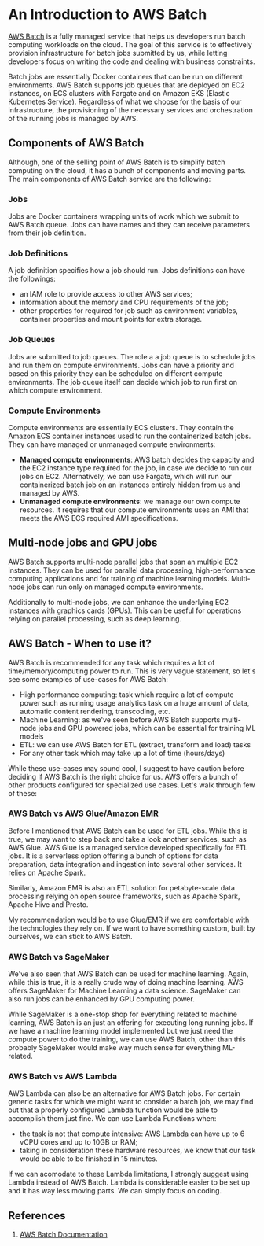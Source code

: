 # An Introduction to AWS Batch

[AWS Batch](https://docs.aws.amazon.com/batch/latest/userguide/what-is-batch.html) is a fully managed service that helps us developers run batch computing workloads on the cloud. The goal of this service is to effectively provision infrastructure for batch jobs submitted by us, while letting developers focus on writing the code and dealing with business constraints.

Batch jobs are essentially Docker containers that can be run on different environments. AWS Batch supports job queues that are deployed on EC2 instances, on ECS clusters with Fargate and on Amazon EKS (Elastic Kubernetes Service). Regardless of what we choose for the basis of our infrastructure, the provisioning of the necessary services and orchestration of the running jobs is managed by AWS.

## Components of AWS Batch

Although, one of the selling point of AWS Batch is to simplify batch computing on the cloud, it has a bunch of components and moving parts. The main components of AWS Batch service are the following:

### Jobs

Jobs are Docker containers wrapping units of work which we submit to AWS Batch queue. Jobs can have names and they can receive parameters from their job definition.

### Job Definitions

A job definition specifies how a job should run. Jobs definitions can have the followings:

- an IAM role to provide access to other AWS services;
- information about the memory and CPU requirements of the job;
- other properties for required for job such as environment variables, container properties and mount points for extra storage.

### Job Queues

Jobs are submitted to job queues. The role a a job queue is to schedule jobs and run them on compute environments. Jobs can have a priority and based on this priority they can be scheduled on different compute environments. The job queue itself can decide which job to run first on which compute environment.

### Compute Environments

Compute environments are essentially ECS clusters. They contain the Amazon ECS container instances used to run the containerized batch jobs. They can have managed or unmanaged compute environments:

- **Managed compute environments**: AWS batch decides the capacity and the EC2 instance type required for the job, in case we decide to run our jobs on EC2. Alternatively, we can use Fargate, which will run our containerized batch job on an instances entirely hidden from us and managed by AWS.
- **Unmanaged compute environments**: we manage our own compute resources. It requires that our compute environments uses an AMI that meets the AWS ECS required AMI specifications.

## Multi-node jobs and GPU jobs

AWS Batch supports multi-node parallel jobs that span an multiple EC2 instances. They can be used for parallel data processing, high-performance computing applications and for training of machine learning models. Multi-node jobs can run only on managed compute environments.

Additionally to multi-node jobs, we can enhance the underlying EC2 instances with graphics cards (GPUs). This can be useful for operations relying on parallel processing, such as deep learning.

## AWS Batch - When to use it?

AWS Batch is recommended for any task which requires a lot of time/memory/computing power to run. This is very vague statement, so let's see some examples of use-cases for AWS Batch:
    
- High performance computing: task which require a lot of compute power such as running usage analytics task on a huge amount of data, automatic content rendering, transcoding, etc.
- Machine Learning: as we've seen before AWS Batch supports multi-node jobs and GPU powered jobs, which can be essential for training ML models
- ETL: we can use AWS Batch for ETL (extract, transform and load) tasks
- For any other task which may take up a lot of time (hours/days)

While these use-cases may sound cool, I suggest to have caution before deciding if AWS Batch is the right choice for us. AWS offers a bunch of other products configured for specialized use cases. Let's walk through few of these:

### AWS Batch vs AWS Glue/Amazon EMR

Before I mentioned that AWS Batch can be used for ETL jobs. While this is true, we may want to step back and take a look another services, such as AWS Glue. AWS Glue is a managed service developed specifically for ETL jobs. It is a serverless option offering a bunch of options for data preparation, data integration and ingestion into several other services. It relies on Apache Spark.

Similarly, Amazon EMR is also an ETL solution for petabyte-scale data processing relying on open source frameworks, such as Apache Spark, Apache Hive and Presto.

My recommendation would be to use Glue/EMR if we are comfortable with the technologies they rely on. If we want to have something custom, built by ourselves, we can stick to AWS Batch.

### AWS Batch vs SageMaker

We've also seen that AWS Batch can be used for machine learning. Again, while this is true, it is a really crude way of doing machine learning. AWS offers SageMaker for Machine Learning a data science. SageMaker can also run jobs can be enhanced by GPU computing power.

While SageMaker is a one-stop shop for everything related to machine learning, AWS Batch is an just an offering for executing long running jobs. If we have a machine learning model implemented but we just need the compute power to do the training, we can use AWS Batch, other than this probably SageMaker would make way much sense for everything ML-related.

### AWS Batch vs AWS Lambda

AWS Lambda can also be an alternative for AWS Batch jobs. For certain generic tasks for which we might want to consider a batch job, we may find out that a properly configured Lambda function would be able to accomplish them just fine. We can use Lambda Functions when:

- the task is not that compute intensive: AWS Lambda can have up to 6 vCPU cores and up to 10GB or RAM;
- taking in consideration these hardware resources, we know that our task would be able to be finished in 15 minutes.

If we can acomodate to these Lambda limitations, I strongly suggest using Lambda instead of AWS Batch. Lambda is considerable easier to be set up and it has way less moving parts. We can simply focus on coding.



## References

1. [AWS Batch Documentation](https://docs.aws.amazon.com/batch/latest/userguide/what-is-batch.html)